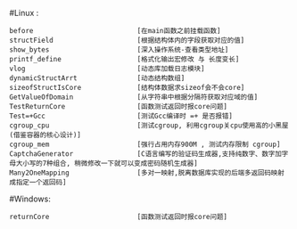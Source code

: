   
#Linux :  

    before                          [在main函数之前挂载函数]  
    structField                     [根据结构体内的字段获取对应的值]  
    show_bytes                      [深入操作系统-查看类型地址]  
    printf_define                   [格式化输出宏修改 与 长度变长]  
    vlog                            [动态库加载日志模块]  
    dynamicStructArrt               [动态结构数组]  
    sizeofStructIsCore              [结构体数据求sizeof会不会core]  
    GetValueOfDomain                [从字符串中根据分隔符获取对应域的值]  
    TestReturnCore                  [函数测试返回时报core问题]  
    Test=+Gcc                       [测试Gcc编译时 =+ 是否报错]  
    cgroup_cpu                      [测试cgroup, 利用cgroup关cpu使用高的小黑屋(借鉴容器的核心设计)]  
    cgroup_mem                      [强行占用内存900M , 测试内存限制 cgroup]  
    CaptchaGenerator                [C语言编写的验证码生成器,支持纯数字、数字加字母大小写的7种组合, 稍微修改一下就可以变成密码随机生成器]  
    Many2OneMapping                 [多对一映射,脱离数据库实现的后端多返回码映射成指定一个返回码]  
  
#Windows:  

    returnCore                      [函数测试返回时报core问题]  

